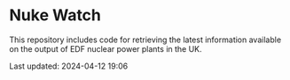 # Nuke Watch

This repository includes code for retrieving the latest information available on the output of EDF nuclear power plants in the UK.

Last updated: 2024-04-12 19:06